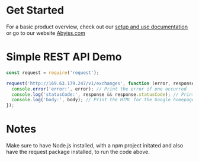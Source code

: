
# Get Started

For a basic product overview, check out our [setup and use documentation](https://github.com/Abyiss/Client-python/blob/production/README.md) or go to our website [Abyiss.com](https://abyiss.com/documentation)

# Simple REST API Demo

```javascript
const request = require('request');

request('http://169.63.179.247/v1/exchanges', function (error, response, body) {
  console.error('error:', error); // Print the error if one occurred
  console.log('statusCode:', response && response.statusCode); // Print the response status code if a response was received
  console.log('body:', body); // Print the HTML for the Google homepage.
});
```

# Notes

Make sure to have Node.js installed, with a npm project initated and also have the request package installed, to run the code above.

